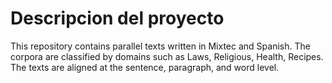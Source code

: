 # Descripcion del proyecto
This repository contains parallel texts written in Mixtec and Spanish. The corpora are classified by domains such as Laws, Religious, Health, Recipes.
The texts are aligned at the sentence, paragraph, and word level.
